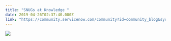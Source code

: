 ```yaml
---
title: "SNUGs at Knowledge "
date: 2019-04-26T02:37:40.000Z
link: "https://community.servicenow.com/community?id=community_blog&sys_id=f9c3a75ddbcd33c013b5fb24399619ce"
---
```

<p><img src="https://community.servicenow.com/8cc3679ddbcd33c013b5fb2439961996.iix" /></p>